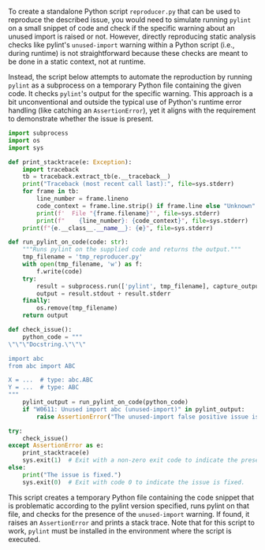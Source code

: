 To create a standalone Python script `reproducer.py` that can be used to reproduce the described issue, you would need to simulate running `pylint` on a small snippet of code and check if the specific warning about an unused import is raised or not. However, directly reproducing static analysis checks like pylint's `unused-import` warning within a Python script (i.e., during runtime) is not straightforward because these checks are meant to be done in a static context, not at runtime.

Instead, the script below attempts to automate the reproduction by running `pylint` as a subprocess on a temporary Python file containing the given code. It checks `pylint`'s output for the specific warning. This approach is a bit unconventional and outside the typical use of Python's runtime error handling (like catching an `AssertionError`), yet it aligns with the requirement to demonstrate whether the issue is present.

```python
import subprocess
import os
import sys

def print_stacktrace(e: Exception):
    import traceback
    tb = traceback.extract_tb(e.__traceback__)
    print("Traceback (most recent call last):", file=sys.stderr)
    for frame in tb:
        line_number = frame.lineno
        code_context = frame.line.strip() if frame.line else "Unknown"
        print(f'  File "{frame.filename}"', file=sys.stderr)
        print(f"    {line_number}: {code_context}", file=sys.stderr)
    print(f"{e.__class__.__name__}: {e}", file=sys.stderr)

def run_pylint_on_code(code: str):
    """Runs pylint on the supplied code and returns the output."""
    tmp_filename = 'tmp_reproducer.py'
    with open(tmp_filename, 'w') as f:
        f.write(code)
    try:
        result = subprocess.run(['pylint', tmp_filename], capture_output=True, text=True)
        output = result.stdout + result.stderr
    finally:
        os.remove(tmp_filename)
    return output

def check_issue():
    python_code = """
\"\"\"Docstring.\"\"\"

import abc
from abc import ABC

X = ...  # type: abc.ABC
Y = ...  # type: ABC
"""
    pylint_output = run_pylint_on_code(python_code)
    if "W0611: Unused import abc (unused-import)" in pylint_output:
        raise AssertionError("The unused-import false positive issue is present.")

try:
    check_issue()
except AssertionError as e:
    print_stacktrace(e)
    sys.exit(1)  # Exit with a non-zero exit code to indicate the presence of the issue.
else:
    print("The issue is fixed.")
    sys.exit(0)  # Exit with code 0 to indicate the issue is fixed.

```

This script creates a temporary Python file containing the code snippet that is problematic according to the pylint version specified, runs pylint on that file, and checks for the presence of the `unused-import` warning. If found, it raises an `AssertionError` and prints a stack trace. Note that for this script to work, `pylint` must be installed in the environment where the script is executed.